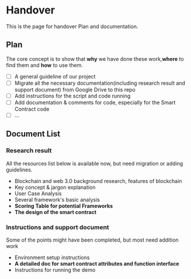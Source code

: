 # Handover
This is the page for handover Plan and documentation.

## Plan

The core concept is to show that **why** we have done these work,**where** to find them and **how** to use them.

  - [ ] A general guideline of our project
  - [ ] Migrate all the necessary documentation(including research result and support document) from Google Drive to this repo
  - [ ] Add instructions for the script and code running
  - [ ] Add documentation & comments for code, especially for the Smart Contract code
  - [ ] ...

## Document List

### Research result

All the resources list below is available now, but need migration or adding guidelines.

 * Blockchain and web 3.0 background research, features of blockchain
 * Key concept & jargon explanation 
 * User Case Analysis
 * Several framework's basic analysis
 * **Scoring Table for potential Frameworks**
 * **The design of the smart contract**

### Instructions and support document

Some of the points might have been completed, but most need addition work

 * Environment setup instructions
 * **A detailed doc for smart contract attributes and function interface**
 * Instructions for running the demo

